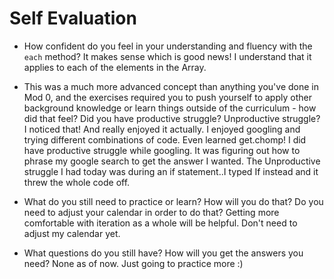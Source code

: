# Self Evaluation

- How confident do you feel in your understanding and fluency with the `each` method?
It makes sense which is good news! I understand that it applies to each of the elements in the Array.

- This was a much more advanced concept than anything you've done in Mod 0, and the exercises required you to push yourself to apply other background knowledge or learn things outside of the curriculum - how did that feel? Did you have productive struggle? Unproductive struggle?
I noticed that! And really enjoyed it actually. I enjoyed googling and trying different combinations of code. Even learned get.chomp! I did have productive struggle while googling. It was figuring out how to phrase my google search to get the answer I wanted. The Unproductive struggle I had today was during an if statement..I typed If instead and it threw the whole code off.


- What do you still need to practice or learn? How will you do that? Do you need to adjust your calendar in order to do that?
Getting more comfortable with iteration as a whole will be helpful. Don't need to adjust my calendar yet.

- What questions do you still have? How will you get the answers you need?
None as of now. Just going to practice more :) 
